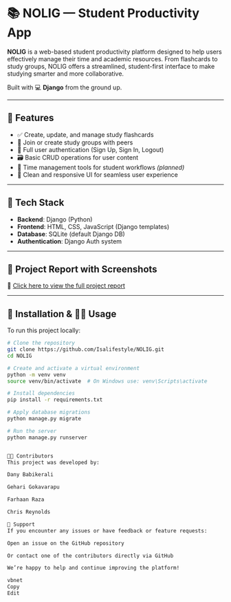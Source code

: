 # 📚 NOLIG — Student Productivity App

**NOLIG** is a web-based student productivity platform designed to help users effectively manage their time and academic resources. From flashcards to study groups, NOLIG offers a streamlined, student-first interface to make studying smarter and more collaborative.

Built with 💻 **Django** from the ground up.

---

## 🧠 Features

- ✅ Create, update, and manage study flashcards  
- 👥 Join or create study groups with peers  
- 🔐 Full user authentication (Sign Up, Sign In, Logout)  
- 🗃️ Basic CRUD operations for user content  
- 📅 Time management tools for student workflows *(planned)*  
- 🧩 Clean and responsive UI for seamless user experience  

---

## 🚀 Tech Stack

- **Backend**: Django (Python)  
- **Frontend**: HTML, CSS, JavaScript (Django templates)  
- **Database**: SQLite (default Django DB)  
- **Authentication**: Django Auth system  

---

## 📸 Project Report with Screenshots

📄 [Click here to view the full project report](https://docs.google.com/document/d/1TkScjfU7ZJDdhqkT_jZm4fyDLeO2-zQtTdJCC-4HOMk/edit?tab=t.0)

---

## 🔧 Installation & 🏃‍♂️ Usage

To run this project locally:

```bash
# Clone the repository
git clone https://github.com/Isalifestyle/NOLIG.git
cd NOLIG

# Create and activate a virtual environment
python -m venv venv
source venv/bin/activate  # On Windows use: venv\Scripts\activate

# Install dependencies
pip install -r requirements.txt

# Apply database migrations
python manage.py migrate

# Run the server
python manage.py runserver


👨‍💻 Contributors
This project was developed by:

Dany Babikerali

Gehari Gokavarapu

Farhaan Raza

Chris Reynolds

🙋 Support
If you encounter any issues or have feedback or feature requests:

Open an issue on the GitHub repository

Or contact one of the contributors directly via GitHub

We’re happy to help and continue improving the platform!

vbnet
Copy
Edit


